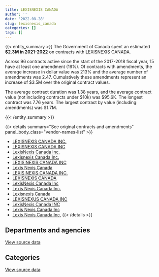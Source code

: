 ```yaml
---
title: LEXISNEXIS CANADA
author: ''
date: '2022-08-28'
slug: lexisnexis_canada
categories: []
tags: []
---
```


<script src="/rmarkdown-libs/htmlwidgets/htmlwidgets.js"></script>
<link href="/rmarkdown-libs/datatables-css/datatables-crosstalk.css" rel="stylesheet" />
<script src="/rmarkdown-libs/datatables-binding/datatables.js"></script>
<script src="/rmarkdown-libs/jquery/jquery-3.6.0.min.js"></script>
<link href="/rmarkdown-libs/dt-core-bootstrap/css/dataTables.bootstrap.min.css" rel="stylesheet" />
<link href="/rmarkdown-libs/dt-core-bootstrap/css/dataTables.bootstrap.extra.css" rel="stylesheet" />
<script src="/rmarkdown-libs/dt-core-bootstrap/js/jquery.dataTables.min.js"></script>
<script src="/rmarkdown-libs/dt-core-bootstrap/js/dataTables.bootstrap.min.js"></script>
<link href="/rmarkdown-libs/crosstalk/css/crosstalk.min.css" rel="stylesheet" />
<script src="/rmarkdown-libs/crosstalk/js/crosstalk.min.js"></script>
<script src="/rmarkdown-libs/htmlwidgets/htmlwidgets.js"></script>
<link href="/rmarkdown-libs/datatables-css/datatables-crosstalk.css" rel="stylesheet" />
<script src="/rmarkdown-libs/datatables-binding/datatables.js"></script>
<script src="/rmarkdown-libs/jquery/jquery-3.6.0.min.js"></script>
<link href="/rmarkdown-libs/dt-core-bootstrap/css/dataTables.bootstrap.min.css" rel="stylesheet" />
<link href="/rmarkdown-libs/dt-core-bootstrap/css/dataTables.bootstrap.extra.css" rel="stylesheet" />
<script src="/rmarkdown-libs/dt-core-bootstrap/js/jquery.dataTables.min.js"></script>
<script src="/rmarkdown-libs/dt-core-bootstrap/js/dataTables.bootstrap.min.js"></script>
<link href="/rmarkdown-libs/crosstalk/css/crosstalk.min.css" rel="stylesheet" />
<script src="/rmarkdown-libs/crosstalk/js/crosstalk.min.js"></script>

{{< entity_summary >}}
The Government of Canada spent an estimated **\$2.3M in 2021-2022** on contracts with LEXISNEXIS CANADA.

Across 96 contracts active since the start of the 2017-2018 fiscal year, 15 have at least one amendment (16%). Of contracts with amendments, the average increase in dollar value was 213% and the average number of amendments was 2.47. Cumulatively these amendments represent an increase of \$3.5M over the original contract values.

The average contract duration was 1.38 years, and the average contract value (not including contracts under \$10k) was \$95.6K. The longest contract was 7.76 years. The largest contract by value (including amendments) was \$1.7M.

{{< /entity_summary >}}

{{< details summary="See original contracts and amendments" panel_body_class="vendor-names-list" >}}
- [LEXISNEXIS CANADA INC.](https://search.open.canada.ca/en/ct/?sort=contract_value_f%20desc&page=1&search_text=%22LEXISNEXIS%20CANADA%20INC.%22)
- [LEXISNEXIS CANADA INC](https://search.open.canada.ca/en/ct/?sort=contract_value_f%20desc&page=1&search_text=%22LEXISNEXIS%20CANADA%20INC%22)
- [LexisNexis Canada Inc.](https://search.open.canada.ca/en/ct/?sort=contract_value_f%20desc&page=1&search_text=%22LexisNexis%20Canada%20Inc.%22)
- [Lexisnexis Canada Inc.](https://search.open.canada.ca/en/ct/?sort=contract_value_f%20desc&page=1&search_text=%22Lexisnexis%20Canada%20Inc.%22)
- [LEXIS NEXIS CANADA INC](https://search.open.canada.ca/en/ct/?sort=contract_value_f%20desc&page=1&search_text=%22LEXIS%20NEXIS%20CANADA%20INC%22)
- [Lexis Nexis Canada](https://search.open.canada.ca/en/ct/?sort=contract_value_f%20desc&page=1&search_text=%22Lexis%20Nexis%20Canada%22)
- [LEXIS NEXIS CANADA INC.](https://search.open.canada.ca/en/ct/?sort=contract_value_f%20desc&page=1&search_text=%22LEXIS%20NEXIS%20CANADA%20INC.%22)
- [LEXISNEXIS CANADA](https://search.open.canada.ca/en/ct/?sort=contract_value_f%20desc&page=1&search_text=%22LEXISNEXIS%20CANADA%22)
- [LexisNexis Canada Inc](https://search.open.canada.ca/en/ct/?sort=contract_value_f%20desc&page=1&search_text=%22LexisNexis%20Canada%20Inc%22)
- [Lexis Nexis Canada Inc.](https://search.open.canada.ca/en/ct/?sort=contract_value_f%20desc&page=1&search_text=%22Lexis%20Nexis%20Canada%20Inc.%22)
- [Lexisnexis Canada](https://search.open.canada.ca/en/ct/?sort=contract_value_f%20desc&page=1&search_text=%22Lexisnexis%20Canada%22)
- [LEXISNEXUS CANADA INC](https://search.open.canada.ca/en/ct/?sort=contract_value_f%20desc&page=1&search_text=%22LEXISNEXUS%20CANADA%20INC%22)
- [LexisNexis Canada INC](https://search.open.canada.ca/en/ct/?sort=contract_value_f%20desc&page=1&search_text=%22LexisNexis%20Canada%20INC%22)
- [Lexis Nexis Canada Inc](https://search.open.canada.ca/en/ct/?sort=contract_value_f%20desc&page=1&search_text=%22Lexis%20Nexis%20Canada%20Inc%22)
- [Lexis Nexis Canada Inc,](https://search.open.canada.ca/en/ct/?sort=contract_value_f%20desc&page=1&search_text=%22Lexis%20Nexis%20Canada%20Inc%2c%22)
{{< /details >}}

## Departments and agencies

<div id="htmlwidget-1" style="width:100%;height:auto;" class="datatables html-widget"></div>
<script type="application/json" data-for="htmlwidget-1">{"x":{"style":"bootstrap","filter":"none","vertical":false,"data":[["<a href=\"/departments/atssc-scdata/\">Administrative Tribunals Support Service of Canada<\/a>","<a href=\"/departments/cas-satj/\">Courts Administration Service<\/a>","<a href=\"/departments/cbsa-asfc/\">Canada Border Services Agency<\/a>","<a href=\"/departments/chrc-ccdp/\">Canadian Human Rights Commission<\/a>","<a href=\"/departments/cra-arc/\">Canada Revenue Agency<\/a>","<a href=\"/departments/crtc/\">Canadian Radio-television and Telecommunications Commission<\/a>","<a href=\"/departments/cta-otc/\">Canadian Transportation Agency<\/a>","<a href=\"/departments/dnd-mdn/\">National Defence<\/a>","<a href=\"/departments/ec/\">Environment and Climate Change Canada<\/a>","<a href=\"/departments/hc-sc/\">Health Canada<\/a>","<a href=\"/departments/ic/\">Innovation, Science and Economic Development Canada<\/a>","<a href=\"/departments/irb-cisr/\">Immigration and Refugee Board of Canada<\/a>","<a href=\"/departments/jus/\">Department of Justice Canada<\/a>","<a href=\"/departments/oag-bvg/\">Office of the Auditor General of Canada<\/a>","<a href=\"/departments/oic-ci/\">Office of the Information Commissioner of Canada<\/a>","<a href=\"/departments/opc-cpvp/\">Office of the Privacy Commissioner of Canada<\/a>","<a href=\"/departments/pco-bcp/\">Privy Council Office<\/a>","<a href=\"/departments/pmprb-cepmb/\">Patented Medicine Prices Review Board Canada<\/a>","<a href=\"/departments/ppsc-sppc/\">Public Prosecution Service of Canada<\/a>","<a href=\"/departments/ps-sp/\">Public Safety Canada<\/a>","<a href=\"/departments/pwgsc-tpsgc/\">Public Services and Procurement Canada<\/a>"],[69498.39,null,112691.74,22706.22,120555,12231.04,9507.32,14976.8,null,5756.15,21013.53,null,883675.76,null,null,12231.04,null,null,169581.46,null,52598.66],[69688.8,46139.91,109965.59,22706.22,120904.72,12231.04,9533.37,22071.23,null,15479.81,null,null,917225.66,1674.58,null,13590.04,null,null,34129.57,null,63076.37],[69498.39,46013.85,122967.78,25892.82,122720.91,null,9802.77,1970.65,null,11043.85,null,14472,839648.8,8489.18,1734.69,19605.54,1120.16,null,250937.39,null,63010.37],[75515.64,49155,123651.81,29355.71,164213.19,null,9802.77,43559.18,4415.63,13881.82,12604.73,18630,1438581.21,22279.08,11116.76,18563.86,11681.67,1999.58,160739.19,9361.62,65571]],"container":"<table class=\"table table-striped table-hover row-border order-column display\">\n  <thead>\n    <tr>\n      <th>Department<\/th>\n      <th>2018-2019<\/th>\n      <th>2019-2020<\/th>\n      <th>2020-2021<\/th>\n      <th>2021-2022<\/th>\n    <\/tr>\n  <\/thead>\n<\/table>","options":{"order":[[4,"desc"]],"pageLength":10,"autoWidth":true,"columnDefs":[{"targets":1,"render":"function(data, type, row, meta) {\n    return type !== 'display' ? data : DTWidget.formatCurrency(data, \"$\", 2, 3, \",\", \".\", true, null);\n  }"},{"targets":2,"render":"function(data, type, row, meta) {\n    return type !== 'display' ? data : DTWidget.formatCurrency(data, \"$\", 2, 3, \",\", \".\", true, null);\n  }"},{"targets":3,"render":"function(data, type, row, meta) {\n    return type !== 'display' ? data : DTWidget.formatCurrency(data, \"$\", 2, 3, \",\", \".\", true, null);\n  }"},{"targets":4,"render":"function(data, type, row, meta) {\n    return type !== 'display' ? data : DTWidget.formatCurrency(data, \"$\", 2, 3, \",\", \".\", true, null);\n  }"},{"width":"16%","targets":[1,2,3,4]},{"className":"dt-right","targets":[1,2,3,4]}],"orderClasses":false}},"evals":["options.columnDefs.0.render","options.columnDefs.1.render","options.columnDefs.2.render","options.columnDefs.3.render"],"jsHooks":[]}</script>
<p class="text-right">
<a href="https://github.com/GoC-Spending/contracts-data/tree/main/data/out/vendors/lexisnexis_canada/summary_by_fiscal_year_by_department.csv" class="source-data-link btn btn-link">View source data</a>
</p>

## Categories

<div id="htmlwidget-2" style="width:100%;height:auto;" class="datatables html-widget"></div>
<script type="application/json" data-for="htmlwidget-2">{"x":{"style":"bootstrap","filter":"none","vertical":false,"data":[["<a href=\"/categories/office_management/\">Office management<\/a>","<a href=\"/categories/defence/\">Defence<\/a>","<a href=\"/categories/information_technology/\">Information technology<\/a>","<a href=\"/categories/transportation_and_logistics/\">Transportation and logistics<\/a>","<a href=\"/categories/human_capital/\">Human capital<\/a>"],[517580.46,12072.92,692442.83,null,284926.9],[376847.67,null,702614.15,240.68,378714.44],[519308.3,null,616152.66,87848.43,385619.76],[198124.21,null,1434174.26,87848.43,564532.54]],"container":"<table class=\"table table-striped table-hover row-border order-column display\">\n  <thead>\n    <tr>\n      <th>Category<\/th>\n      <th>2018-2019<\/th>\n      <th>2019-2020<\/th>\n      <th>2020-2021<\/th>\n      <th>2021-2022<\/th>\n    <\/tr>\n  <\/thead>\n<\/table>","options":{"order":[[4,"desc"]],"dom":"t","pageLength":30,"autoWidth":true,"columnDefs":[{"targets":1,"render":"function(data, type, row, meta) {\n    return type !== 'display' ? data : DTWidget.formatCurrency(data, \"$\", 2, 3, \",\", \".\", true, null);\n  }"},{"targets":2,"render":"function(data, type, row, meta) {\n    return type !== 'display' ? data : DTWidget.formatCurrency(data, \"$\", 2, 3, \",\", \".\", true, null);\n  }"},{"targets":3,"render":"function(data, type, row, meta) {\n    return type !== 'display' ? data : DTWidget.formatCurrency(data, \"$\", 2, 3, \",\", \".\", true, null);\n  }"},{"targets":4,"render":"function(data, type, row, meta) {\n    return type !== 'display' ? data : DTWidget.formatCurrency(data, \"$\", 2, 3, \",\", \".\", true, null);\n  }"},{"width":"16%","targets":[1,2,3,4]},{"className":"dt-right","targets":[1,2,3,4]}],"orderClasses":false,"lengthMenu":[10,25,30,50,100]}},"evals":["options.columnDefs.0.render","options.columnDefs.1.render","options.columnDefs.2.render","options.columnDefs.3.render"],"jsHooks":[]}</script>
<p class="text-right">
<a href="https://github.com/GoC-Spending/contracts-data/tree/main/data/out/vendors/lexisnexis_canada/summary_by_fiscal_year_by_category.csv" class="source-data-link btn btn-link">View source data</a>
</p>
